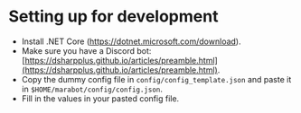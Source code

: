 # Setting up for development

- Install .NET Core (https://dotnet.microsoft.com/download).
- Make sure you have a Discord bot: [https://dsharpplus.github.io/articles/preamble.html](https://dsharpplus.github.io/articles/preamble.html).
- Copy the dummy config file in `config/config_template.json` and paste it in `$HOME/marabot/config/config.json`.
- Fill in the values in your pasted config file.
